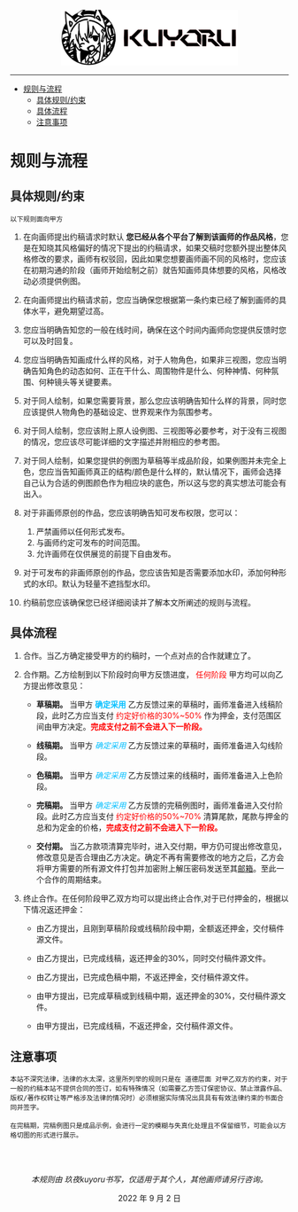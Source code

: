 <p align="center">
<img src="./src/assets/index/homepage/sitebar-icon.png" width="320px"/>
</p>

-   -   -

- [规则与流程](#规则与流程)
  - [具体规则/约束](#具体规则约束)
  - [具体流程](#具体流程)
  - [注意事项](#注意事项)

# 规则与流程

## 具体规则/约束

    以下规则面向甲方

1. 在向画师提出约稿请求时默认 <strong><b>您已经从各个平台了解到该画师的作品风格</b></strong>，您是在知晓其风格偏好的情况下提出的约稿请求，如果交稿时您额外提出整体风格修改的要求，画师有权驳回，因此如果您想要画师画不同的风格时，您应该在初期沟通的阶段（画师开始绘制之前）就告知画师具体想要的风格，风格改动必须提供例图。

2. 在向画师提出约稿请求前，您应当确保您根据第一条约束已经了解到画师的具体水平，避免期望过高。

3. 您应当明确告知您的一般在线时间，确保在这个时间内画师向您提供反馈时您可以及时回复。

4. 您应当明确告知画成什么样的风格，对于人物角色，如果非三视图，您应当明确告知角色的动态如何、正在干什么、周围物件是什么、何种神情、何种氛围、何种镜头等关键要素。

5. 对于同人绘制，如果您需要背景，那么您应该明确告知什么样的背景，同时您应该提供人物角色的基础设定、世界观来作为氛围参考。

6. 对于同人绘制，您应该附上原人设例图、三视图等必要参考，对于没有三视图的情况，您应该尽可能详细的文字描述并附相应的参考图。

7. 对于同人绘制，如果您提供的例图为草稿等半成品阶段，如果例图并未完全上色，您应当告知画师真正的结构/颜色是什么样的，默认情况下，画师会选择自己认为合适的例图颜色作为相应块的底色，所以这与您的真实想法可能会有出入。

8. 对于非画师原创的作品，您应该明确告知可发布权限，您可以：
   1. 严禁画师以任何形式发布。
   2. 与画师约定可发布的时间范围。
   3. 允许画师在仅供展览的前提下自由发布。

9. 对于可发布的非画师原创的作品，您应该告知是否需要添加水印，添加何种形式的水印。默认为轻量不遮挡型水印。

10. 约稿前您应该确保您已经详细阅读并了解本文所阐述的规则与流程。

## 具体流程

1. 合作。当乙方确定接受甲方的约稿时，一个点对点的合作就建立了。

2. 合作期。乙方绘制到以下阶段时向甲方反馈进度，<font color="red"> 任何阶段 </font>甲方均可以向乙方提出修改意见：
   
   - **草稿期。** 当甲方<font color="deepskyblue"> **确定采用** </font>乙方反馈过来的草稿时，画师准备进入线稿阶段，此时乙方应当支付<font color="red"> 约定好价格的30%~50% </font>作为押金，支付范围区间由甲方决定。<font color="red">**完成支付之前不会进入下一阶段。**</font>
   
   - **线稿期。** 当甲方 <font color="deepskyblue"> <font color="deepskyblue"><i>确定采用</i></font></font> 乙方反馈过来的草稿时，画师准备进入勾线阶段。
   
   - **色稿期。** 当甲方  <font color="deepskyblue"><i>确定采用</i></font> 乙方反馈过来的线稿时，画师准备进入上色阶段。
   
   - **完稿期。** 当甲方  <font color="deepskyblue"><i>确定采用</i></font> 乙方反馈的完稿例图时，画师准备进入交付阶段。此时乙方应当支付<font color="red"> 约定好价格的50%~70% </font>清算尾款，尾款与押金的总和为定金的价格，<font color="red">**完成支付之前不会进入下一阶段。**</font>
   
   - **交付期。** 当乙方款项清算完毕时，进入交付期，甲方仍可提出修改意见，修改意见是否合理由乙方决定。确定不再有需要修改的地方之后，乙方会将甲方需要的所有源文件打包并加密附上解压密码发送至其<u>邮箱</u>。至此一个合作的周期结束。

3. 终止合作。在任何阶段甲乙双方均可以提出终止合作,对于已付押金的，根据以下情况返还押金：
   
   - 由乙方提出，且刚到草稿阶段或线稿阶段中期，全额返还押金，交付稿件源文件。
   
   - 由乙方提出，已完成线稿，返还押金的30%，同时交付稿件源文件。
   
   - 由乙方提出，已完成色稿中期，不返还押金，交付稿件源文件。
   
   - 由甲方提出，已完成草稿或到线稿中期，返还押金的30%，交付稿件源文件。
   
   - 由甲方提出，已完成线稿，不返还押金，交付稿件源文件。

## 注意事项

    本站不深究法律，法律的水太深，这里所列举的规则只是在 道德层面 对甲乙双方的约束，对于一般的约稿本站不提供合同的签订，如有特殊情况（如需要乙方签订保密协议、禁止泄露作品、版权/著作权转让等严格涉及法律的情况时）必须根据实际情况出具具有有效法律约束的书面合同并签字。

    在完稿期，完稿例图只是成品示例，会进行一定的模糊与失真化处理且不保留细节，可能会以方格切图的形式进行展示。

<br>
<br>

<p align="center">
  <i>本规则由 玖夜kuyoru书写，仅适用于其个人，其他画师请另行咨询。</i>
</p>
<p align="center">
<span>2022 年 9 月 2 日</span>
</p>